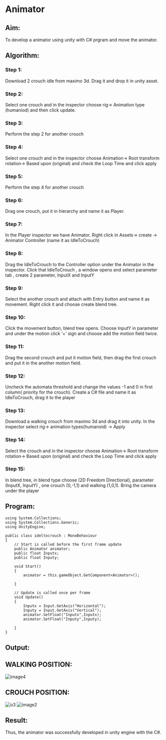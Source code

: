 # Animator

## Aim:
To develop a animator using unity with C# prgram and move the animator.


## Algorithm:
### Step 1: 
Download 2 crouch idle from maximo 3d. Drag it and drop it in unity asset.
### Step 2:
Select one crouch and in the inspector choose rig-> Animation type (humaniod) and then click update.
### Step 3: 
Perform the step 2 for another crouch
### Step 4:
Select one crouch and in the inspector choose Animation-> Root transform rotation-> Based upon (original)  and check the Loop Time and click apply
### Step 5: 
Perform the step 4 for another crouch
### Step 6:
Drag one crouch, put it in hierarchy and name it as Player.
### Step 7: 
In the Player inspector we have Animator. Right click in Assets-> create -> Animator Controller (name it as IdleToCrouch)
### Step 8:
Drag the IdleToCrouch to the Controller option under the Animator in the inspector. Click that IdleToCrouch , a window opens and select parameter tab , create 2 parameter, InputX and InputY
### Step 9: 
Select the another crouch and attach with Entry button and name it as movement. Right click it and choose create blend tree.
### Step 10: 
Click the movement button, blend tree opens. Choose InputY in parameter and under the motion click ‘+’ sign and choose add the motion field twice.
### Step 11: 
Drag the second crouch and put it motion field, then drag the first crouch and put it in the another motion field.
### Step 12: 
Uncheck the automata threshold and change the values -1 and 0 in first column( priority for the crouch). Create a C# file and name it as IdleToCrouch, drag it to the player
### Step 13:
Download a walking crouch from maximo 3d and drag it into unity. In the inspector select rig-> animation types(humanoid) -> Apply
### Step 14:
Select the crouch and in the inspector choose Animation-> Root transform rotation-> Based upon (original)  and check the Loop Time and click apply
### Step 15:
In blend tree, in blend type choose (2D Freedom Directional), parameter (InputX, InputY) , one crouch (0,-1,1) and walking (1,0,1). Bring the camera under the player 

## Program:
```
using System.Collections;
using System.Collections.Generic;
using UnityEngine;

public class ideltocrouch : MonoBehaviour
{
    // Start is called before the first frame update
    public Animator animator;
    public float Inputx;
    public float Inputy;

    void Start()
    {
        animator = this.gameObject.GetComponent<Animator>();

    }

    // Update is called once per frame
    void Update()
    {
        Inputx = Input.GetAxis("Horizontal");
        Inputy = Input.GetAxis("Vertical");
        animator.SetFloat("Inputx",Inputx);
        animator.SetFloat("Inputy",Inputy);

    }
}
```



## Output:
## WALKING POSITION:
![image4](https://github.com/Rajeshkannan-Muthukumar/Animator/assets/93901857/91fbf25e-13e0-460b-bb63-347bd6343990)

## CROUCH POSITION:
![o3](https://github.com/Rajeshkannan-Muthukumar/Animator/assets/93901857/f9426543-018e-42a8-8be1-42987225761d)
![image2](https://github.com/Rajeshkannan-Muthukumar/Animator/assets/93901857/2ca01816-7b69-4a09-8a05-7165517b783b)

## Result:
Thus, the animator was successfully developed in unity engine with the C#.
